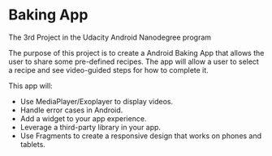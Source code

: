 # Baking App

The 3rd Project in the Udacity Android Nanodegree program

The purpose of this project is to create a Android Baking App that allows the user to share some pre-defined recipes. The app will allow a user to select a recipe and see video-guided steps for how to complete it.

This app will:
  - Use MediaPlayer/Exoplayer to display videos.
  - Handle error cases in Android.
  - Add a widget to your app experience.
  - Leverage a third-party library in your app.
  - Use Fragments to create a responsive design that works on phones and tablets.
